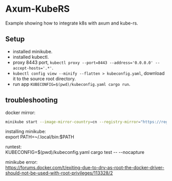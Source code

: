 # Axum-KubeRS
Example showing how to integrate k8s with axum and kube-rs.

## Setup
- installed minikube.
- installed kubectl.
- proxy 8443 port, `kubectl proxy --port=8443 --address='0.0.0.0' --accept-hosts='.*'`.
- `kubectl config view --minify --flatten > kubeconfig.yaml`,  download it to the source root directory.
- run app `KUBECONFIG=$(pwd)/kubeconfig.yaml cargo run`.

## troubleshooting
docker mirror:  
```sh
minikube start --image-mirror-country=cn --registry-mirror="https://registry.docker-cn.com,https://docker.mirrors.ustc.edu.cn"
```

installing minikube:  
export PATH=~/.local/bin:$PATH


runtest:  
KUBECONFIG=$(pwd)/kubeconfig.yaml cargo test -- --nocapture

minikube error:  
https://forums.docker.com/t/exiting-due-to-drv-as-root-the-docker-driver-should-not-be-used-with-root-privileges/113328/2

